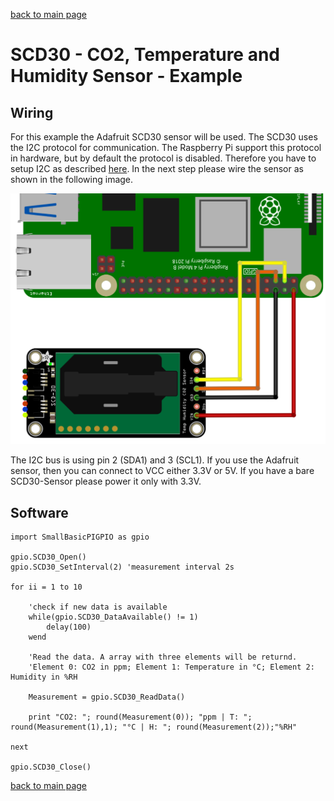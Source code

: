 [back to main page](./index.html)

# SCD30 - CO2, Temperature and Humidity Sensor - Example

## Wiring

For this example the Adafruit SCD30 sensor will be used. The SCD30 uses the I2C protocol for communication.
The Raspberry Pi support this protocol in hardware, but by default the protocol is disabled. Therefore you
have to setup I2C as described [here](./setupi2c.html). In the next step please wire the sensor as shown in
the following image.

![Wiring SCD30](./images/scd30_wiring.png)

The I2C bus is using pin 2 (SDA1) and 3 (SCL1). If you use the Adafruit sensor, then you can connect to VCC
either 3.3V or 5V. If you have a bare SCD30-Sensor please power it only with 3.3V.

## Software

```freebasic
import SmallBasicPIGPIO as gpio

gpio.SCD30_Open()
gpio.SCD30_SetInterval(2) 'measurement interval 2s

for ii = 1 to 10

    'check if new data is available
    while(gpio.SCD30_DataAvailable() != 1)
        delay(100)
    wend

    'Read the data. A array with three elements will be returnd.
    'Element 0: CO2 in ppm; Element 1: Temperature in °C; Element 2: Humidity in %RH

    Measurement = gpio.SCD30_ReadData()

    print "CO2: "; round(Measurement(0)); "ppm | T: "; round(Measurement(1),1); "°C | H: "; round(Measurement(2));"%RH"

next

gpio.SCD30_Close()
```


[back to main page](./index.html)
